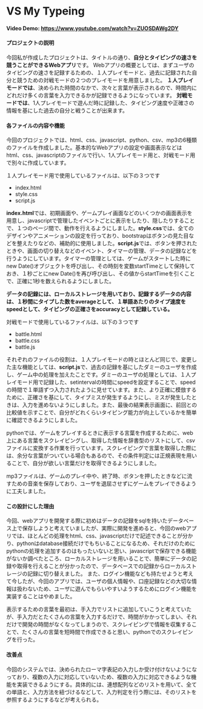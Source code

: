 # VS My Typeing
#### Video Demo:  https://www.youtube.com/watch?v=ZUOSDAWg2DY
#### プロジェクトの説明
今回私が作成したプロジェクトは、タイトルの通り、**自分とタイピングの速さを競うことができるWebアプリ**です。
Webアプリの概要としては、まずユーザのタイピングの速さを記録するための、１人プレイモードと、過去に記録された自分と競うための対戦モードの２つのプレイモードを用意しました。
**１人プレイモードでは**、決められた時間のなかで、次々と言葉が表示されるので、時間内にどれだけ多くの言葉を入力できるかが記録できるようになっています。
**対戦モードでは**、1人プレイモードで遊んだ時に記録した、タイピング速度や正確さの情報を基にした過去の自分と戦うことが出来ます。

#### 各ファイルの内容や機能
今回のプロジェクトでは、html、css、javascript、python、csv、mp3の6種類のファイルを作成しました。基本的なWebアプリの設定や画面表示などはhtml、css、javascriptのファイルで行い、1人プレイモード用と、対戦モード用で別々に作成しています。

１人プレイモード用で使用しているファイルは、以下の３つです
- index.html
- style.css
- script.js

**index.html**では、初期画面や、ゲームプレイ画面などのいくつかの画面表示を用意し、javascriptで管理したイベントごとに表示をしたり、隠したりすることで、１つのページ間で、動作を行えるようにしました。**style.css**では、全てのデザインやアニメーションの設定を行っており、bootstrapはボタンの見た目などを整えたりなどの、補助的に使用しました。**script.js**では、ボタンを押されたときや、画面の切り替えなどのイベント、タイマーの管理、データの記録などを行うようにしています。タイマーの管理としては、ゲームがスタートした時にnew Date()オブジェクトを呼び出し、その時刻を変数startTimeとして保持しておき、１秒ごとにnew Date()を再び呼び出し、その値からstartTimeを引くことで、正確に1秒を数えられるようにしました。

**データの記録には、ローカルストレージを用いており、記録するデータの内容は、１秒間にタイプした数をaverageとして、１単語あたりのタイプ速度をspeedとして、タイピングの正確さをaccuracyとして記録している。**

対戦モードで使用しているファイルは、以下の３つです
- battle.html
- battle.css
- battle.js

それぞれのファイルの役割は、１人プレイモードの時とほとんど同じで、変更した主な機能としては、**script.js**で、過去の記録を基にしたダミーのユーザを作成し、ゲーム中の処理を加えたことです。ダミーのユーザの処理としては、１人プレイモード用で記録した、setintervalの時間にspeedを設定することで、speedの時間で１単語ずつ入力されたように見せています。また、より正確に模倣するために、正確さを基にして、タイプミスが発生するようにし、ミスが発生したときは、入力を進めないようにしました。また、最後の結果表示画面に、前回との比較値を示すことで、自分がどれくらいタイピング能力が向上しているかを簡単に確認できるようにしました。

pythonでは、ゲームをプレイするときに表示する言葉を作成するために、web上にある言葉をスクレイピングし、取得した情報を辞書型のリストにして、csvファイルに変換する作業を行っています。スクレイピングで言葉を取得した際には、余分な言葉がついている場合もあるので、その条件判定には正規表現を用いることで、自分が欲しい言葉だけを取得できるようにしました。

mp3ファイルは、ゲームのプレイ中や、終了時、ボタンを押したときなどに流すための音楽を保存しており、ユーザを退屈させずにゲームをプレイできるように工夫しました。

#### この設計にした理由
今回、webアプリを開発する際に初めはデータの記録をsqlを持いたデータベース上で保存しようと考えていましたが、実際に開発を進めると、今回のwebアプリでは、ほとんどの処理をhtml、css、javascriptだけで記述できることが分かり、pythonはdatabase接続だけでもちいることになるため、それだけのためにpythonの処理を追加するのはもったいないと思い、javascriptで保存できる機能がないか調べたところ、ローカルストレージを用いることで、簡単にデータの記録や取得を行えることが分かったので、データベースでの記録からローカルストレージの記録に切り替えました。
また、ログイン機能なども持たせようと考えて今したが、今回のアプリでは、ユーザの個人情報や、口座記録などの大切な情報は扱わないため、ユーザに遊んでもらいやすいようするためにログイン機能を実装することはやめました。

表示するための言葉を最初は、手入力でリストに追加していこうと考えていたが、手入力だとたくさんの言葉を入力するだけで、時間がかかってしまい、それだけで開発の時間がなくなってしまうので、スクレイピングで情報を収集することで、たくさんの言葉を短時間で作成できると思い、pythonでのスクレイピングを行った。

#### 改善点
今回のシステムでは、決められたローマ字表記の入力しか受け付けないようになっており、複数の入力に対応していないため、複数の入力に対応できるような機能を実装できるようにする。具体的には、連想配列などのリストを用いて、全ての単語と、入力方法を紐づけるなどして、入力判定を行う際には、そのリストを参照するようにするなどが考えられる。
